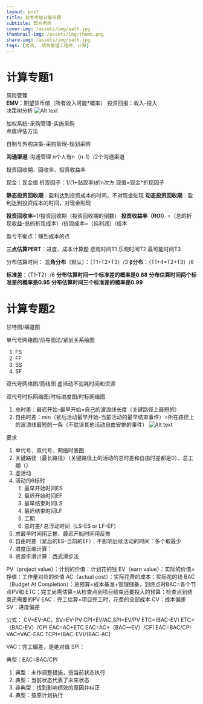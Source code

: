 ```yaml
---
layout: post
title: 软考考级计算专题
subtitle: 西方老师
cover-img: /assets/img/path.jpg
thumbnail-img: /assets/img/thumb.png
share-img: /assets/img/path.jpg
tags: [考试， 项目管理工程师，计算]
---
```


# 计算专题1

风险管理  
**EMV**：期望货币值（所有收入可能*概率）
投资回报：收入-投入  
决策树分析
![Alt text](../assets/img/pm/%E5%86%B3%E7%AD%96%E6%A0%91%E7%A4%BA%E4%BE%8B.png)


加权系统-采购管理-实施采购  
点值评估方法

自制与外购决策-采购管理-规划采购

**沟通渠道**-沟通管理
n个人有n（n-1）/2个沟通渠道

投资回收期、回收率、投资收益率

现金：现金值
折现因子：1/(1+贴现率)的n次方
现值=现金*折现因子

**静态投资回收期**：盈利达到投资成本的时间，不对现金贴现
**动态投资回收期**：盈利达到投资成本的时间，对现金贴现

**投资回收率**=1/投资回收期（投资回收期的倒数）
**投资收益率（ROI）**=（总的折现收益-总的折现成本）/折现成本=（纯利润）/成本

盈亏平衡点：赚到成本的点

**三点估算PERT**：进度、成本计算题
悲观时间T1
乐观时间T2
最可能时间T3

分布估算时间：
**三角分布**（默认）：（T1+T2+T3）/3
**β分布**：（T1+4*T2+T3）/6

**标准差**：（T1-T2）/6
**分布估算时间一个标准差的概率是0.68**
**分布估算时间两个标准差的概率是0.95**
**分布估算时间三个标准差的概率是0.99**

# 计算专题2

甘特图/横道图

单代号网络图/前导图法/紧前关系绘图
1. FS
2. FF
3. SS
4. SF

双代号网络图/箭线图
虚活动不消耗时间和资源

双代号时标网络图/时标进度图/时标网络图
1. 总时差：最迟开始-最早开始=自己的波浪线长度（关键路径上最短的）
2. 自由时差：min（紧后活动最早开始-当前活动的最早结束事件）=所在路径上的波浪线最短的一条（不耽误其他活动自由安排的事件）
![Alt text](../assets/img/pm/%E5%8F%8C%E4%BB%A3%E5%8F%B7%E6%97%B6%E6%A0%87%E7%BD%91%E7%BB%9C%E5%9B%BE.png)

要求
1. 单代号、双代号、网络时表图
2. 关键路径（最长路径）（关键路径上的活动的总时差和自由时差都是0）、总工期（）
3. 虚活动
4. 活动的6标时
   1. 最早开始时间ES
   2. 最迟开始时间EF
   3. 最早结束时间LS
   4. 最迟结束时间LF
   5. 工期
   6. 总时差/ 总浮动时间（LS-ES or LF-EF）
5. 求最早时间用正推，最迟开始时间用反推
6. 自由时差（紧后的ES-当前的EF）：不影响后续活动的时间：多个取最少
7. 进度压缩计算：
8. 资源平滑计算：西式滑步法



PV（project value）：计划的价值：计划花的钱
EV（earn value）：实际的价值= 挣值：工作量对应的价值
AC（actual cost）：实际花费的成本：实际花的钱
BAC（Budget At Completion）：总预算=成本基准+管理储备，到终点时BAC=各个节点PV和
ETC：完工尚需估算=从检查点到项目结束还要投入的预算：检查点到结束还需要的PV
EAC：完工估算=项目完工时，花费的全部成本
CV：成本偏差
SV：进度偏差

公式：
CV=EV-AC，SV=EV-PV
CPI=EV/AC,SPI=EV/PV
ETC=(BAC-EV)
ETC=（BAC-EV）/CPI
EAC=AC+ETC
EAC=AC+（BAC—EV）/CPI
EAC=BAC/CPI
VAC=VAC-EAC
TCPI=(BAC-EV)/(BAC-AC)

VAC：完工偏差，是绝对值
SPI：

典型：EAC=BAC/CPI
1. 典型：未作调整措施，按当前状态执行
2. 典型：当前状态代表了未来状态
3. 非典型：找到影响绩效的原因并纠正
4. 典型：按原计划执行
